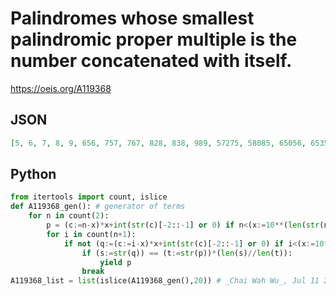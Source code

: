 # Palindromes whose smallest palindromic proper multiple is the number concatenated with itself\.
https://oeis.org/A119368
## JSON
```JSON
[5, 6, 7, 8, 9, 656, 757, 767, 828, 838, 989, 57275, 58085, 65056, 65356, 65456, 65556, 68086, 69296, 73537, 74447, 75057, 75157, 75557, 76067, 76567, 76667, 79197, 82228, 82328, 82428, 83238, 85058, 86068, 86168, 86568, 87278, 87778, 89098]
```
## Python
```Python
from itertools import count, islice
def A119368_gen(): # generator of terms
    for n in count(2):
        p = (c:=n-x)*x+int(str(c)[-2::-1] or 0) if n<(x:=10**(len(str(n>>1))-1))+(y:=10*x) else (c:=n-y)*y+int(str(c)[::-1] or 0)
        for i in count(n+1):
            if not (q:=(c:=i-x)*x+int(str(c)[-2::-1] or 0) if i<(x:=10**(len(str(i>>1))-1))+(y:=10*x) else (c:=i-y)*y+int(str(c)[::-1] or 0))%p:
                if (s:=str(q)) == (t:=str(p))*(len(s)//len(t)):
                    yield p
                break
A119368_list = list(islice(A119368_gen(),20)) # _Chai Wah Wu_, Jul 11 2024
```
